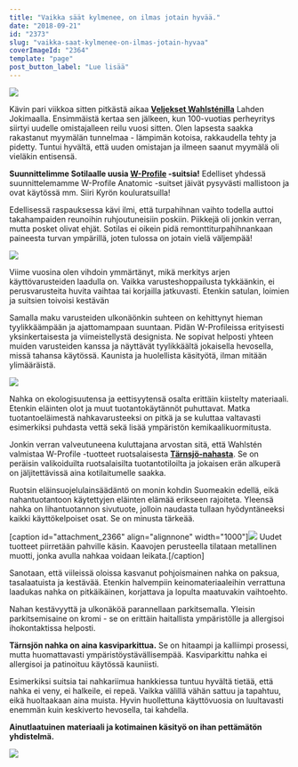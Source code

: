 ```yaml
---
title: "Vaikka säät kylmenee, on ilmas jotain hyvää."
date: "2018-09-21"
id: "2373"
slug: "vaikka-saat-kylmenee-on-ilmas-jotain-hyvaa"
coverImageId: "2364"
template: "page"
post_button_label: "Lue lisää"
---
```


![](images/IMG_0865.jpg)

Kävin pari viikkoa sitten pitkästä aikaa [**Veljekset Wahlsténilla**](https://www.veljwahlsten.com) Lahden Jokimaalla. Ensimmäistä kertaa sen jälkeen, kun 100-vuotias perheyritys siirtyi uudelle omistajalleen reilu vuosi sitten. Olen lapsesta saakka rakastanut myymälän tunnelmaa - lämpimän kotoisa, rakkaudella tehty ja pidetty. Tuntui hyvältä, että uuden omistajan ja ilmeen saanut myymälä oli vieläkin entisensä.

**Suunnittelimme Sotilaalle uusia [W-Profile](https://www.veljwahlsten.com/tuotteet/w-profile/) -suitsia!** Edelliset yhdessä suunnittelemamme W-Profile Anatomic -suitset jäivät pysyvästi mallistoon ja ovat käytössä mm. Siiri Kyrön kouluratsuilla!

Edellisessä raspauksessa kävi ilmi, että turpahihnan vaihto todella auttoi takahampaiden reunoihin ruhjoutuneisiin poskiin. Piikkejä oli jonkin verran, mutta posket olivat ehjät. Sotilas ei oikein pidä remonttiturpahihnankaan paineesta turvan ympärillä, joten tulossa on jotain vielä väljempää!

![](images/IMG_0795-2.jpg)

Viime vuosina olen vihdoin ymmärtänyt, mikä merkitys arjen käyttövarusteiden laadulla on. Vaikka varusteshoppailusta tykkäänkin, ei perusvarusteita huvita vaihtaa tai korjailla jatkuvasti. Etenkin satulan, loimien ja suitsien toivoisi kestävän

Samalla maku varusteiden ulkonäönkin suhteen on kehittynyt hieman tyylikkäämpään ja ajattomampaan suuntaan. Pidän W-Profileissa erityisesti yksinkertaisesta ja viimeistellystä designista. Ne sopivat helposti yhteen muiden varusteiden kanssa ja näyttävät tyylikkäältä jokaisella hevosella, missä tahansa käytössä. Kaunista ja huolellista käsityötä, ilman mitään ylimääräistä.

![](images/IMG_0843.jpg)

Nahka on ekologisuutensa ja eettisyytensä osalta erittäin kiistelty materiaali. Etenkin eläinten olot ja muut tuotantokäytännöt puhuttavat. Matka tuotantoeläimestä nahkavarusteeksi on pitkä ja se kuluttaa valtavasti esimerkiksi puhdasta vettä sekä lisää ympäristön kemikaalikuormitusta.

Jonkin verran valveutuneena kuluttajana arvostan sitä, että Wahlstén valmistaa W-Profile -tuotteet ruotsalaisesta **[Tärnsjö-nahasta](http://www.tarnsjogarveri.com/)**. Se on peräisin valikoiduilta ruotsalaisilta tuotantotiloilta ja jokaisen erän alkuperä on jäljitettävissä aina kotilaitumelle saakka.

Ruotsin eläinsuojelulainsäädäntö on monin kohdin Suomeakin edellä, eikä nahantuotantoon käytettyjen eläinten elämää erikseen rajoiteta. Yleensä nahka on lihantuotannon sivutuote, jolloin naudasta tullaan hyödyntäneeksi kaikki käyttökelpoiset osat. Se on minusta tärkeää.

\[caption id="attachment\_2366" align="alignnone" width="1000"\]![](images/IMG_0902-2.jpg) Uudet tuotteet piirretään pahville käsin. Kaavojen perusteella tilataan metallinen muotti, jonka avulla nahkaa voidaan leikata.\[/caption\]

Sanotaan, että viileissä oloissa kasvanut pohjoismainen nahka on paksua, tasalaatuista ja kestävää. Etenkin halvempiin keinomateriaaleihin verrattuna laadukas nahka on pitkäikäinen, korjattava ja lopulta maatuvakin vaihtoehto.

Nahan kestävyyttä ja ulkonäköä parannellaan parkitsemalla. Yleisin parkitsemisaine on kromi - se on erittäin haitallista ympäristölle ja allergisoi ihokontaktissa helposti.

**Tärnsjön nahka on aina kasviparkittua.** Se on hitaampi ja kalliimpi prosessi, mutta huomattavasti ympäristöystävällisempää. Kasviparkittu nahka ei allergisoi ja patinoituu käytössä kauniisti.

Esimerkiksi suitsia tai nahkariimua hankkiessa tuntuu hyvältä tietää, että nahka ei veny, ei halkeile, ei repeä. Vaikka välillä vähän sattuu ja tapahtuu, eikä huoltaakaan aina muista. Hyvin huollettuna käyttövuosia on luultavasti enemmän kuin keskiverto hevosella, tai kahdella.

**Ainutlaatuinen materiaali ja kotimainen käsityö on ihan pettämätön yhdistelmä.**

![](images/IMG_0890.jpg)
